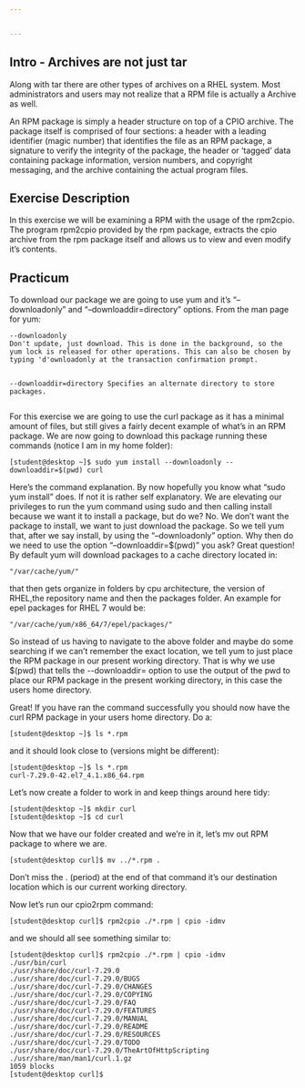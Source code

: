 ```yaml
---


---
```


<h2 id="intro---archives-are-not-just-tar">Intro - Archives are not just tar</h2>
<p>Along with tar there are other types of archives on a RHEL system. Most administrators and users may not realize that a RPM file is actually a Archive as well.</p>
<p>An RPM package is simply a header structure on top of a CPIO archive. The package itself is comprised of four sections: a header with a leading identifier (magic number) that identifies the file as an RPM package, a signature to verify the integrity of the package, the header or ‘tagged’ data containing package information, version numbers, and copyright messaging, and the archive containing the actual program files.</p>
<h2 id="exercise-description">Exercise Description</h2>
<p>In this exercise we will be examining a RPM with the usage of the rpm2cpio. The program rpm2cpio provided by the rpm package, extracts the cpio archive from the rpm package itself and allows us to view and even modify it’s contents.</p>
<h2 id="practicum">Practicum</h2>
<p>To download our package we are going to use yum and it’s “–downloadonly” and “–downloaddir=directory” options. From the man page for yum:</p>
<pre><code>--downloadonly
Don't update, just download. This is done in the background, so the yum lock is released for other operations. This can also be chosen by
typing 'd'ownloadonly at the transaction confirmation prompt.

--downloaddir=directory
Specifies an alternate directory to store packages.
</code></pre>
<p>For this exercise we are going to use the curl package as it has a minimal amount of files, but still gives a fairly decent example of what’s in an RPM package. We are now going to download this package running these commands (notice I am in my home folder):</p>
<pre><code>[student@desktop ~]$ sudo yum install --downloadonly --downloaddir=$(pwd) curl
</code></pre>
<p>Here’s the command explanation. By now hopefully you know what “sudo yum install” does. If not it is rather self explanatory. We are elevating our privileges to run the yum command using sudo and then calling install because we want it to install a package, but do we? No. We don’t want the package to install, we want to just download the package. So we tell yum that, after we say install, by using the “–downloadonly” option. Why then do we need to use the option “–downloaddir=$(pwd)” you ask? Great question! By default yum will download packages to a cache directory located in:</p>
<pre><code>"/var/cache/yum/"
</code></pre>
<p>that then gets organize in folders by cpu architecture, the version of RHEL,the repository name and then the packages folder. An example for epel packages for RHEL 7 would be:</p>
<pre><code>"/var/cache/yum/x86_64/7/epel/packages/"
</code></pre>
<p>So instead of us having to navigate to the above folder and maybe do some searching if we can’t remember the exact location, we tell yum to just place the RPM package in our present working directory. That is why we use $(pwd) that tells the --downloaddir= option to use the output of the pwd to place our RPM package in the present working directory, in this case the users home directory.</p>
<p>Great! If you have ran the command successfully you should now have the curl RPM package in your users home directory. Do a:</p>
<pre><code>[student@desktop ~]$ ls *.rpm
</code></pre>
<p>and it should look close to (versions might be different):</p>
<pre><code>[student@desktop ~]$ ls *.rpm
curl-7.29.0-42.el7_4.1.x86_64.rpm
</code></pre>
<p>Let’s now create a folder to work in and keep things around here tidy:</p>
<pre><code>[student@desktop ~]$ mkdir curl  
[student@desktop ~]$ cd curl
</code></pre>
<p>Now that we have our folder created and we’re in it, let’s mv out RPM package to where we are.</p>
<pre><code>[student@desktop curl]$ mv ../*.rpm .
</code></pre>
<p>Don’t miss the . (period) at the end of that command it’s our destination location which is our current working directory.</p>
<p>Now let’s run our cpio2rpm command:</p>
<pre><code>[student@desktop curl]$ rpm2cpio ./*.rpm | cpio -idmv
</code></pre>
<p>and we should all see something similar to:</p>
<pre><code>[student@desktop curl]$ rpm2cpio ./*.rpm | cpio -idmv  
./usr/bin/curl  
./usr/share/doc/curl-7.29.0  
./usr/share/doc/curl-7.29.0/BUGS  
./usr/share/doc/curl-7.29.0/CHANGES  
./usr/share/doc/curl-7.29.0/COPYING  
./usr/share/doc/curl-7.29.0/FAQ  
./usr/share/doc/curl-7.29.0/FEATURES  
./usr/share/doc/curl-7.29.0/MANUAL  
./usr/share/doc/curl-7.29.0/README  
./usr/share/doc/curl-7.29.0/RESOURCES  
./usr/share/doc/curl-7.29.0/TODO  
./usr/share/doc/curl-7.29.0/TheArtOfHttpScripting  
./usr/share/man/man1/curl.1.gz  
1059 blocks  
[student@desktop curl]$
</code></pre>

